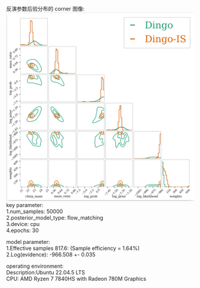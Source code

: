 反演参数后验分布的 corner 图像:
![](https://github.com/mulisnow/GW150914-dingo-FMPE/blob/main/dingo_gw_FMPE/03_inference/outdir_GW150914/result/corner.png)
key parameter:  
  1.num_samples: 50000  
  2.posterior_model_type: flow_matching  
  3.device: cpu   
  4.epochs: 30  
  
model parameter:  
  1.Effective samples 817.6: (Sample efficiency = 1.64%)  
  2.Log(evidence): -966.508 +- 0.035  
  
operating environment:  
  Description:Ubuntu 22.04.5 LTS  
  CPU: AMD Ryzen 7 7840HS with Radeon 780M Graphics  
          



